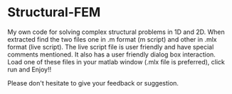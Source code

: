 # Structural-FEM
My own code for solving complex structural problems in 1D and 2D. When extracted find the two files one in .m format (m script) and other in .mlx format (live script). The live script file is user friendly and have special comments mentioned. It also has a user friendly dialog box interaction. 
Load one of these files in your matlab window (.mlx file is preferred), click run and Enjoy!!

Please don't hesitate to give your feedback or suggestion.
